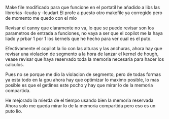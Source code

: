 Make file modificado para que funcione en el portatil
he añadido a libs las librerias -lcuda y -lcudart
El profe a puesto otro makefile ya corregido pero de momento me quedo con el mio

Revisar el canny que claramente no va, lo que se puede revisar son los parametros de entrada a funciones, no vaya a ser que el copilot me la haya liado y prbar 1 por 1 los kernels que he hecho para ver cual es el puto.

Efectivamente el copilot la lio con las alturas y las anchuras, ahora hay que revisar una violacion de segmento a la hora de lanzar el kernel de hough, vease revisar que haya reservado toda la memoria necesaria para hacer los calculos.

Pues no se porque me dio la violacion de segmento, pero de todas formas ya esta todo en la gpu ahora hay que optimizar lo maximo posible, lo mas posible es que el getlines este pocho y hay que mirar lo de la memoria compartida.

He mejorado la mierda de el tiempo usando bien la memoria reservada
Ahora solo me queda mirar lo de la memoria compartida pero eso es un puto lio.
